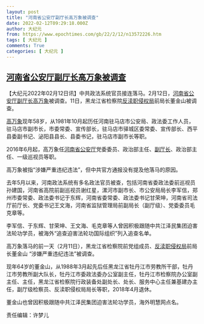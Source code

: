 ```yaml
---
layout: post
title: "河南省公安厅副厅长高万象被调查"
date: 2022-02-12T09:29:18.000Z
author: 大纪元
from: https://www.epochtimes.com/gb/22/2/12/n13572226.htm
tags: [ 大纪元 ]
comments: True
categories: [ 大纪元 ]
---
```

<!--1644658158000-->
[河南省公安厅副厅长高万象被调查](https://www.epochtimes.com/gb/22/2/12/n13572226.htm)
------

<div>
<p>【大纪元2022年02月12日讯】中共政法系统官员接连落马。2月12日，<a href="https://www.epochtimes.com/gb/tag/%E6%B2%B3%E5%8D%97%E7%9C%81%E5%85%AC%E5%AE%89%E5%8E%85.html">河南省公安厅</a><a href="https://www.epochtimes.com/gb/tag/%E5%89%AF%E5%8E%85%E9%95%BF.html">副厅长</a><a href="https://www.epochtimes.com/gb/tag/%E9%AB%98%E4%B8%87%E8%B1%A1.html">高万象</a>被调查。11日，黑龙江省检察院<a href="https://www.epochtimes.com/gb/tag/%E5%8F%8D%E6%B8%8E%E8%81%8C%E4%BE%B5%E6%9D%83%E5%B1%80.html">反渎职侵权局</a>前局长董金山被调查。</p><p><a href="https://www.epochtimes.com/gb/tag/%E9%AB%98%E4%B8%87%E8%B1%A1.html">高万象</a>现年58岁，从1981年10月起历任河南驻马店市公安局、政法委工作人员，驻马店市副市长，市委常委、宣传部长，驻马店市驿城区委常委、宣传部长、西平县委副书记、泌阳县县长、县委书记，驻马店市副市长等职。</p><p>2016年6月起，高万象任<a href="https://www.epochtimes.com/gb/tag/%E6%B2%B3%E5%8D%97%E7%9C%81%E5%85%AC%E5%AE%89%E5%8E%85.html">河南省公安厅</a>党委委员、政治部主任、<a href="https://www.epochtimes.com/gb/tag/%E5%89%AF%E5%8E%85%E9%95%BF.html">副厅长</a>、政治部主任、一级巡视员等职。</p><p>高万象被指“涉嫌严重违纪违法”，但中共官方通报没有提及他落马的原因。</p><p>去年5月以来，河南政法系统有多名政法官员被查，包括河南省委政法委前巡视员孙建国，河南省高院前副巡视员谢红星，漯河市副市长、市公安局局长李军信，郑州市委常委、政法委书记于东辉，河南省委常委、政法委书记甘荣坤，河南省司法厅前厅长、党委书记王文海，河南省监狱管理局前副局长（副厅级）、党委委员毛克章等。</p><p>李军信、于东辉、甘荣坤、王文海、毛克章等人曾因积极跟随中共江泽民集团迫害法轮功学员，被海外“追查迫害法轮功国际组织”列入追查名单。</p><p>高万象落马的前一天（2月11日），黑龙江省检察院前党组成员、<a href="https://www.epochtimes.com/gb/tag/%E5%8F%8D%E6%B8%8E%E8%81%8C%E4%BE%B5%E6%9D%83%E5%B1%80.html">反渎职侵权局</a>前局长董金山 “涉嫌严重违纪违法”被调查。</p><p>现年64岁的董金山，从1988年3月起先后任黑龙江省牡丹江市劳教所干部，牡丹江市劳教所副大队长，牡丹江市委政法委办公室副主任，牡丹江市检察院办公室副主任、主任，黑龙江省检察院行政装备处副处长、处长、服务中心主任兼基建办主任，副厅级检察员、反渎职侵权局局长等职，2018年4月退休。</p><p>董金山也曾因积极跟随中共江泽民集团迫害法轮功学员，海外明慧网点名。</p><p>责任编辑：许梦儿</p>
</div>
